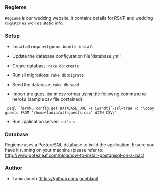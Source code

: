### Regieme
`Regieme` is our wedding website. It contains details for RSVP and wedding register as well as static info.

### Setup 

* Install all required gems: ```bundle install```

* Update the database configuration file 'database.yml'.

* Create database: ```rake db:create```

* Run all migrations: ```rake db:migrate```

* Seed the database: ```rake db:seed```

* Import the guest list in csv format using the following command to heroku (sample csv file contained):
```
 psql `heroku config:get DATABASE_URL -a iwandtj`?ssl=true -c "\copy guests FROM '/home/tania/all-guests.csv' WITH CSV;"
 ```

* Run application server: ```rails s```

### Database

Regieme uses a PostgreSQL database to build the application. Ensure you have it running on your machine (please refer to: http://www.gotealeaf.com/blog/how-to-install-postgresql-on-a-mac)

### Author

* Tania Jacob (https://github.com/jacobtani)
